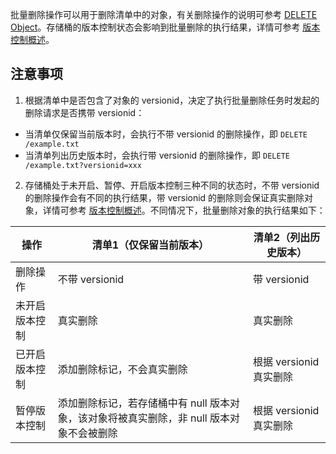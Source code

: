批量删除操作可以用于删除清单中的对象，有关删除操作的说明可参考 [DELETE Object](https://cloud.tencent.com/document/product/436/7743)。存储桶的版本控制状态会影响到批量删除的执行结果，详情可参考 [版本控制概述](https://cloud.tencent.com/document/product/436/19883)。


## 注意事项

1. 根据清单中是否包含了对象的 versionid，决定了执行批量删除任务时发起的删除请求是否携带 versionid：
 - 当清单仅保留当前版本时，会执行不带 versionid 的删除操作，即 `DELETE /example.txt`
 - 当清单列出历史版本时，会执行带 versionid 的删除操作，即 `DELETE /example.txt?versionid=xxx`

2. 存储桶处于未开启、暂停、开启版本控制三种不同的状态时，不带 versionid 的删除操作会有不同的执行结果，带 versionid 的删除则会保证真实删除对象，详情可参考 [版本控制概述](https://cloud.tencent.com/document/product/436/19883)。不同情况下，批量删除对象的执行结果如下：

| 操作 |清单1（仅保留当前版本）|	清单2（列出历史版本）|
|----|----|----|
|删除操作|不带 versionid|带 versionid|
|未开启版本控制|  真实删除  |  真实删除  |
|已开启版本控制|添加删除标记，不会真实删除  |  根据 versionid 真实删除  |
|暂停版本控制|添加删除标记，若存储桶中有 null 版本对象，该对象将被真实删除，非 null 版本对象不会被删除|根据 versionid 真实删除|
